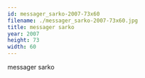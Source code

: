 ```yaml
---
id: messager_sarko-2007-73x60
filename: ./messager_sarko-2007-73x60.jpg
title: messager sarko
year: 2007
height: 73
width: 60
---
```


messager sarko
